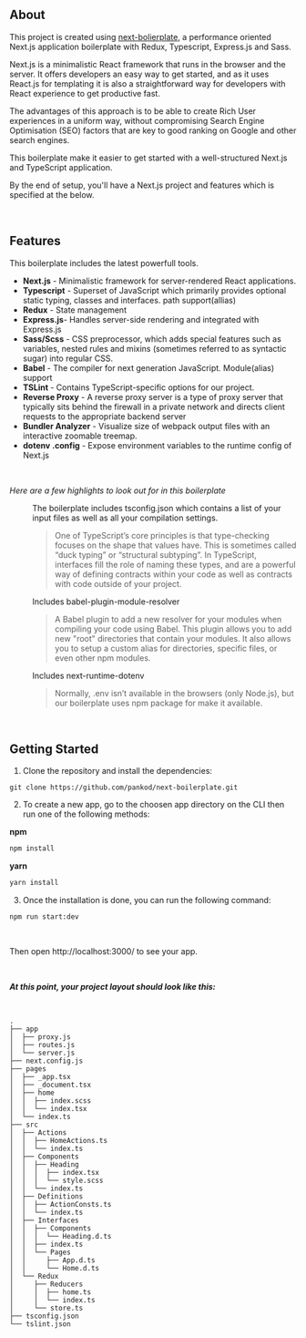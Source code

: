 ## About

This project is created using <a href="https://github.com/pankod/next-boilerplate">next-bolierplate</a>, a performance oriented Next.js application boilerplate with Redux, Typescript, Express.js and Sass.


Next.js is a minimalistic React framework that runs in the browser and the server. It offers developers an easy way to get started, and as it uses React.js for templating it is also a straightforward way for developers with React experience to get productive fast.

The advantages of this approach is to be able to create Rich User experiences in a uniform way, without compromising Search Engine Optimisation (SEO) factors that are key to good ranking on Google and other search engines. 

This boilerplate make it easier to get started with a well-structured Next.js and TypeScript application.

By the end of setup, you'll have a Next.js project and features which is specified at the below.

<br/>

## Features


This boilerplate includes the latest powerfull tools.

* **Next.js** - Minimalistic framework for server-rendered React applications.
* **Typescript** - Superset of JavaScript which primarily provides optional static typing, classes and interfaces. path support(allias)
* **Redux** - State management
* **Express.js**- Handles server-side rendering and integrated with Express.js
* **Sass/Scss** - CSS preprocessor, which adds special features such as variables, nested rules and mixins (sometimes referred to as syntactic sugar) into regular CSS.
* **Babel** -  The compiler for next generation JavaScript. Module(alias) support 
* **TSLint** - Contains TypeScript-specific options for our project.
* **Reverse Proxy** - A reverse proxy server is a type of proxy server that typically sits behind the firewall in a private network and directs client requests to the appropriate backend server
* **Bundler Analyzer** - Visualize size of webpack output files with an interactive zoomable treemap.
* **dotenv .config** - Expose environment variables to the runtime config of Next.js

<br/>

*Here are a few highlights to look out for in this boilerplate*

<dl>
  
  <dd>The boilerplate includes tsconfig.json which contains a list of your input files as well as all your compilation settings.<dd>

  >One of TypeScript’s core principles is that type-checking focuses on the shape that values have. This is sometimes called “duck typing” or “structural subtyping”. In TypeScript, interfaces fill the role of naming these types, and are a powerful way of defining contracts within your code as well as contracts with code outside of your project.

 
  <dd>Includes babel-plugin-module-resolver <dd>

  >A Babel plugin to add a new resolver for your modules when compiling your code using Babel. This plugin allows you to add new "root" directories that contain your modules. It also allows you to setup a custom alias for directories, specific files, or even other npm modules.

  
  <dd>Includes next-runtime-dotenv <dd>

  >Normally, .env isn’t available in the browsers (only Node.js), but our boilerplate uses npm package for make it available.

</dl>

<br/>

## Getting Started


1. Clone the repository and install the dependencies:

```
git clone https://github.com/pankod/next-boilerplate.git
```


2. To create a new app, go to the choosen app directory on the CLI then run one of the following methods:

**npm**

```sh
npm install
```
**yarn**

```sh
yarn install
```

3. Once the installation is done, you can run the following command:

 ```
 npm run start:dev
 ```
 <br/>

Then open http://localhost:3000/ to see your app.

<br/>

 ***At this point, your project layout should look like this:***
 
 <br/>

```
.
├── app
│  ├── proxy.js
│  ├── routes.js
│  └── server.js
├── next.config.js
├── pages
│  ├── _app.tsx
│  ├── _document.tsx
│  ├── home
│  │  ├── index.scss
│  │  └── index.tsx
│  └── index.ts
├── src
│  ├── Actions
│  │  ├── HomeActions.ts
│  │  └── index.ts
│  ├── Components
│  │  ├── Heading
│  │  │  ├── index.tsx
│  │  │  └── style.scss
│  │  └── index.ts
│  ├── Definitions
│  │  ├── ActionConsts.ts
│  │  └── index.ts
│  ├── Interfaces
│  │  ├── Components
│  │  │  └── Heading.d.ts
│  │  ├── index.ts
│  │  └── Pages
│  │     ├── App.d.ts
│  │     └── Home.d.ts
│  └── Redux
│     ├── Reducers
│     │  ├── home.ts
│     │  └── index.ts
│     └── store.ts
├── tsconfig.json
└── tslint.json

```

